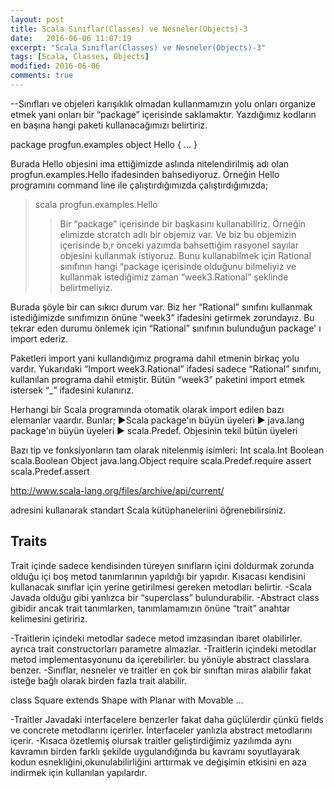 ```yaml
---
layout: post
title: Scala Sınıflar(Classes) ve Nesneler(Objects)-3
date:   2016-06-06 11:07:19
excerpt: "Scala Sınıflar(Classes) ve Nesneler(Objects)-3"
tags: [Scala, Classes, Objects]
modified: 2016-06-06
comments: true
---
```


--Sınıfları ve objeleri karışıklık olmadan kullanmamızın yolu onları organize etmek yani onları bir “package” içerisinde saklamaktır. Yazdığımız kodların en başına hangi paketi kullanacağımızı belirtiriz. 

package progfun.examples 
object Hello { ... }

Burada Hello objesini ima ettiğimizde aslında nitelendirilmiş adı olan progfun.examples.Hello ifadesinden bahsediyoruz. Örneğin Hello programını command line ile çalıştırdığımızda çalıştırdığımızda;
> scala  progfun.examples.Hello
>>Bir “package” içerisinde bir başkasını kullanabiliriz. Örneğin elimizde stcratch adlı bir objemiz var. Ve biz bu objemizin içerisinde b,r önceki yazımda bahsettiğim rasyonel sayılar objesini kullanmak istiyoruz. Bunu kullanabilmek için Rational sınıfının hangi “package içerisinde olduğunu bilmeliyiz ve kullanmak istediğimiz zaman “week3.Rational” şeklinde belirtmeliyiz.

<script src="http://gist.github.com/GlcEbru/0fa233b4ca7665e6fe396c0d6d4dfcf7.js"></script>

Burada şöyle bir can sıkıcı durum var. Biz her “Rational” sınıfını kullanmak istediğimizde sınıfımızın önüne “week3” ifadesini getirmek zorundayız. Bu tekrar eden durumu önlemek için “Rational” sınıfının bulunduğun package' ı import ederiz.

<script src="http://gist.github.com/GlcEbru/d5e79383274c7d446b009d1c4d1401cd.js"></script>

Paketleri import yani kullandığımız programa dahil etmenin birkaç yolu vardır. Yukarıdaki “Import week3.Rational” ifadesi sadece “Rational” sınıfını, kullanılan programa dahil etmiştir. Bütün “week3” paketini  import etmek istersek “_” ifadesini kulanırız.

<script src="http://gist.github.com/GlcEbru/21ffb3379c06dfa45962aee4b6d4ce28.js"></script>

Herhangi bir Scala programında otomatik olarak import edilen bazı elemanlar vaardır. Bunlar;
▶Scala package'ın büyün üyeleri
▶ java.lang package'ın büyün üyeleri
▶ scala.Predef. Objesinin tekil bütün üyeleri

Bazı tip ve fonksiyonların tam olarak nitelenmiş isimleri:
Int              scala.Int 
Boolean      scala.Boolean 
Object            java.lang.Object 
require         scala.Predef.require 
assert           scala.Predef.assert

http://www.scala-lang.org/files/archive/api/current/

adresini kullanarak standart Scala kütüphaneleriini öğrenebilirsiniz.

## Traits
Trait içinde sadece kendisinden türeyen sınıfların içini doldurmak zorunda olduğu içi boş metod tanımlarının yapıldığı bir yapıdır. Kısacası kendisini kullanacak sınıflar için yerine getirilmesi gereken metodları belirtir.
-Scala Javada olduğu gibi yanlızca bir “superclass” bulundurabilir. 
-Abstract class gibidir ancak trait tanımlarken, tanımlamamızın önüne “trait” anahtar kelimesini getiririz.

<script src="http://gist.github.com/GlcEbru/590a7f55d6309c53eb233da71eef2744.js"></script>

-Traitlerin içindeki metodlar sadece metod imzasından ibaret olabilirler. ayrıca trait constructorları parametre almazlar. 
-Traitlerin içindeki metodlar metod implementasyonunu da içerebilirler. bu yönüyle abstract classlara benzer.
-Sınıflar, nesneler ve traitler en çok bir sınıftan miras alabilir fakat isteğe bağlı olarak birden fazla trait alabilir.

class Square extends Shape with Planar with Movable ...

-Traitler Javadaki interfacelere benzerler fakat daha güçlülerdir çünkü fields ve concrete metodlarını içerirler. İnterfaceler yanlızla abstract metodlarını içerir. 
-Kısaca özetlemiş olursak traitler geliştirdiğimiz yazılımda aynı kavramın birden farklı şekilde uygulandığında bu kavramı soyutlayarak kodun esnekliğini,okunulabilirliğini arttırmak ve değişimin etkisini en aza indirmek için kullanılan yapılardır.
